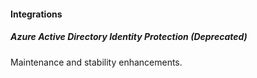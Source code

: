 
#### Integrations

##### Azure Active Directory Identity Protection  (Deprecated)
Maintenance and stability enhancements.
